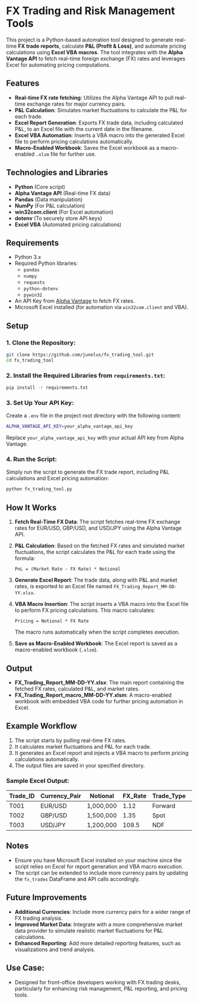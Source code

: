 # FX Trading and Risk Management Tools

This project is a Python-based automation tool designed to generate real-time **FX trade reports**, calculate **P&L (Profit & Loss)**, and automate pricing calculations using **Excel VBA macros**. The tool integrates with the **Alpha Vantage API** to fetch real-time foreign exchange (FX) rates and leverages Excel for automating pricing computations.

## Features
- **Real-time FX rate fetching**: Utilizes the Alpha Vantage API to pull real-time exchange rates for major currency pairs.
- **P&L Calculation**: Simulates market fluctuations to calculate the P&L for each trade.
- **Excel Report Generation**: Exports FX trade data, including calculated P&L, to an Excel file with the current date in the filename.
- **Excel VBA Automation**: Inserts a VBA macro into the generated Excel file to perform pricing calculations automatically.
- **Macro-Enabled Workbook**: Saves the Excel workbook as a macro-enabled `.xlsm` file for further use.

## Technologies and Libraries
- **Python** (Core script)
- **Alpha Vantage API** (Real-time FX data)
- **Pandas** (Data manipulation)
- **NumPy** (For P&L calculation)
- **win32com.client** (For Excel automation)
- **dotenv** (To securely store API keys)
- **Excel VBA** (Automated pricing calculations)

## Requirements
- Python 3.x
- Required Python libraries:
  - `pandas`
  - `numpy`
  - `requests`
  - `python-dotenv`
  - `pywin32`
- An API Key from [Alpha Vantage](https://www.alphavantage.co/support/#api-key) to fetch FX rates.
- Microsoft Excel installed (for automation via `win32com.client` and VBA).

## Setup

### 1. Clone the Repository:
```bash
git clone https://github.com/junelus/fx_trading_tool.git
cd fx_trading_tool
```

### 2. Install the Required Libraries from `requirements.txt`:
```bash
pip install -r requirements.txt
```

### 3. Set Up Your API Key:
Create a `.env` file in the project root directory with the following content:
```bash
ALPHA_VANTAGE_API_KEY=your_alpha_vantage_api_key
```
Replace `your_alpha_vantage_api_key` with your actual API key from Alpha Vantage.

### 4. Run the Script:
Simply run the script to generate the FX trade report, including P&L calculations and Excel pricing automation:
```bash
python fx_trading_tool.py
```

## How It Works

1. **Fetch Real-Time FX Data**: The script fetches real-time FX exchange rates for EUR/USD, GBP/USD, and USD/JPY using the Alpha Vantage API.
   
2. **P&L Calculation**: Based on the fetched FX rates and simulated market fluctuations, the script calculates the P&L for each trade using the formula:
   ```
   PnL = (Market Rate - FX Rate) * Notional
   ```
   
3. **Generate Excel Report**: The trade data, along with P&L and market rates, is exported to an Excel file named `FX_Trading_Report_MM-DD-YY.xlsx`.

4. **VBA Macro Insertion**: The script inserts a VBA macro into the Excel file to perform FX pricing calculations. This macro calculates:
   ```
   Pricing = Notional * FX Rate
   ```
   The macro runs automatically when the script completes execution.

5. **Save as Macro-Enabled Workbook**: The Excel report is saved as a macro-enabled workbook (`.xlsm`).

## Output
- **FX_Trading_Report_MM-DD-YY.xlsx**: The main report containing the fetched FX rates, calculated P&L, and market rates.
- **FX_Trading_Report_macro_MM-DD-YY.xlsm**: A macro-enabled workbook with embedded VBA code for further pricing automation in Excel.

## Example Workflow

1. The script starts by pulling real-time FX rates.
2. It calculates market fluctuations and P&L for each trade.
3. It generates an Excel report and injects a VBA macro to perform pricing calculations automatically.
4. The output files are saved in your specified directory.

### Sample Excel Output:
| Trade_ID | Currency_Pair | Notional  | FX_Rate | Trade_Type | Market_Rate | PnL         |
|----------|---------------|-----------|---------|------------|-------------|-------------|
| T001     | EUR/USD       | 1,000,000 | 1.12    | Forward    | 1.13        | 10,000.00   |
| T002     | GBP/USD       | 1,500,000 | 1.35    | Spot       | 1.36        | 15,000.00   |
| T003     | USD/JPY       | 1,200,000 | 109.5   | NDF        | 110.1       | 72,000.00   |

## Notes
- Ensure you have Microsoft Excel installed on your machine since the script relies on Excel for report generation and VBA macro execution.
- The script can be extended to include more currency pairs by updating the `fx_trades` DataFrame and API calls accordingly.

## Future Improvements
- **Additional Currencies**: Include more currency pairs for a wider range of FX trading analysis.
- **Improved Market Data**: Integrate with a more comprehensive market data provider to simulate realistic market fluctuations for P&L calculations.
- **Enhanced Reporting**: Add more detailed reporting features, such as visualizations and trend analysis.

## Use Case:
- Designed for front-office developers working with FX trading desks, particularly for enhancing risk management, P&L reporting, and pricing tools.